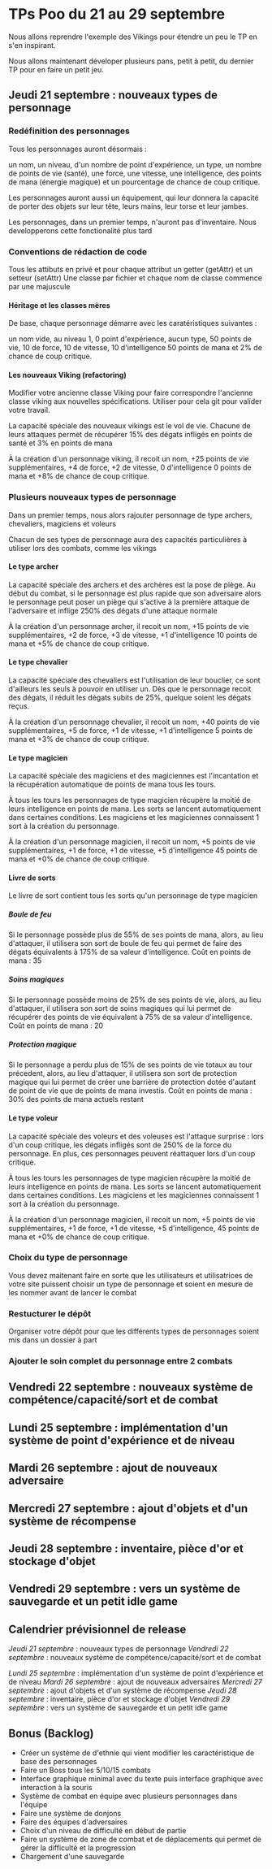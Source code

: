 # TPs Poo du 21 au 29 septembre

Nous allons reprendre l'exemple des Vikings pour étendre un peu le TP en s'en inspirant.

Nous allons maintenant déveloper plusieurs pans, petit à petit, du dernier TP pour en faire un petit jeu.

## Jeudi 21 septembre : nouveaux types de personnage

### Redéfinition des personnages

Tous les personnages auront désormais :

un nom, un niveau, d'un nombre de point d'expérience, un type, un nombre de points de vie (santé), une force, une vitesse, une intelligence, des points de mana (énergie magique) et un pourcentage de chance de coup critique.

Les personnages auront aussi un équipement, qui leur donnera la capacité de porter des objets sur leur tête, leurs mains, leur torse et leur jambes.

Les personnages, dans un premier temps, n'auront pas d'inventaire. Nous developperons cette fonctionalité plus tard

### Conventions de rédaction de code

Tous les attibuts en privé et pour chaque attribut un getter (getAttr) et un setteur (setAttr)
Une classe par fichier et chaque nom de classe commence par une majuscule

#### Héritage et les classes mères

De base, chaque personnage démarre avec les caratéristiques suivantes :

un nom vide, au niveau 1, 0 point d'expérience, aucun type, 50 points de vie, 10 de force, 10 de vitesse, 10 d'intelligence 50 points de mana et 2% de chance de coup critique.

#### Les nouveaux Viking (refactoring)

Modifier votre ancienne classe Viking pour faire correspondre l'ancienne classe viking aux nouvelles spécifications. Utiliser pour cela git pour valider votre travail.

La capacité spéciale des nouveaux vikings est le vol de vie. Chacune de leurs attaques permet de récupérer 15% des dégats infligés en points de santé et 3% en points de mana

À la création d'un personnage viking, il recoit un nom, +25 points de vie supplémentaires, +4 de force, +2 de vitesse, 0 d'intelligence 0 points de mana et +8% de chance de coup critique.

### Plusieurs nouveaux types de personnage

Dans un premier temps, nous alors rajouter personnage de type archers, chevaliers, magiciens et voleurs

Chacun de ses types de personnage aura des capacités particulières à utiliser lors des combats, comme les vikings

#### Le type archer

La capacité spéciale des archers et des archères est la pose de piège. Au début du combat, si le personnage est plus rapide que son adversaire alors le personnage peut poser un piège qui s'active à la première attaque de l'adversaire et inflige 250% des dégats d'une attaque normale

À la création d'un personnage archer, il recoit un nom, +15 points de vie supplémentaires, +2 de force, +3 de vitesse, +1 d'intelligence 10 points de mana et +5% de chance de coup critique.

#### Le type chevalier

La capacité spéciale des chevaliers est l'utilisation de leur bouclier, ce sont d'ailleurs les seuls à pouvoir en utiliser un. Dès que le personnage recoit des dégats, il réduit les dégats subits de 25%, quelque soient les dégats reçus.

À la création d'un personnage chevalier, il recoit un nom, +40 points de vie supplémentaires, +5 de force, +1 de vitesse, +1 d'intelligence 5 points de mana et +3% de chance de coup critique.

#### Le type magicien

La capacité spéciale des magiciens et des magiciennes est l'incantation et la récupération automatique de points de mana tous les tours.

À tous les tours les personnages de type magicien récupère la moitié de leurs intelligence en points de mana. Les sorts se lancent automatiquement dans certaines conditions. Les magiciens et les magiciennes connaissent 1 sort à la création du personnage.

À la création d'un personnage magicien, il recoit un nom, +5 points de vie supplémentaires, +1 de force, +1 de vitesse, +5 d'intelligence 45 points de mana et +0% de chance de coup critique.

#### Livre de sorts

Le livre de sort contient tous les sorts qu'un personnage de type magicien

##### Boule de feu

Si le personnage possède plus de 55% de ses points de mana, alors, au lieu d'attaquer, il utilisera son sort de boule de feu qui permet de faire des dégats équivalents à 175% de sa valeur d'intelligence. Coût en points de mana : 35

##### Soins magiques

Si le personnage possède moins de 25% de ses points de vie, alors, au lieu d'attaquer, il utilisera son sort de soins magiques qui lui permet de récupérer des points de vie équivalent à 75% de sa valeur d'intelligence. Coût en points de mana : 20

##### Protection magique

Si le personnage a perdu plus de 15% de ses points de vie totaux au tour précedent, alors, au lieu d'attaquer, il utilisera son sort de protection magique qui lui permet de créer une barrière de protection dotée d'autant de point de vie que de points de mana investis. Coût en points de mana : 30% des points de mana actuels restant

#### Le type voleur

La capacité spéciale des voleurs et des voleuses est l'attaque surprise : lors d'un coup critique, les dégats infligés sont de 250% de la force du personnage. En plus, ces personnages peuvent réattaquer lors d'un coup critique.

À tous les tours les personnages de type magicien récupère la moitié de leurs intelligence en points de mana. Les sorts se lancent automatiquement dans certaines conditions. Les magiciens et les magiciennes connaissent 1 sort à la création du personnage.

À la création d'un personnage magicien, il recoit un nom, +5 points de vie supplémentaires, +1 de force, +1 de vitesse, +5 d'intelligence, 45 points de mana et +0% de chance de coup critique.

### Choix du type de personnage

Vous devez maitenant faire en sorte que les utilisateurs et utilisatrices de votre site puissent choisir un type de personnage et soient en mesure de les nommer avant de lancer le combat

### Restucturer le dépôt

Organiser votre dépôt pour que les différents types de personnages soient mis dans un dossier à part

### Ajouter le soin complet du personnage entre 2 combats

## Vendredi 22 septembre : nouveaux système de compétence/capacité/sort et de combat

## Lundi 25 septembre : implémentation d'un système de point d'expérience et de niveau

## Mardi 26 septembre : ajout de nouveaux adversaire

## Mercredi 27 septembre : ajout d'objets et d'un système de récompense

## Jeudi 28 septembre : inventaire, pièce d'or et stockage d'objet

## Vendredi 29 septembre : vers un système de sauvegarde et un petit idle game

## Calendrier prévisionnel de release

_Jeudi 21 septembre_ : nouveaux types de personnage
_Vendredi 22 septembre_ : nouveaux système de compétence/capacité/sort et de combat

_Lundi 25 septembre_ : implémentation d'un système de point d'expérience et de niveau
_Mardi 26 septembre_ : ajout de nouveaux adversaires
_Mercredi 27 septembre_ : ajout d'objets et d'un système de récompense
_Jeudi 28 septembre_ : inventaire, pièce d'or et stockage d'objet
_Vendredi 29 septembre_ : vers un système de sauvegarde et un petit idle game

## Bonus (Backlog)

- Créer un système de d'ethnie qui vient modifier les caractéristique de base des personnages
- Faire un Boss tous les 5/10/15 combats
- Interface graphique minimal avec du texte puis interface graphique avec interaction à la souris
- Système de combat en équipe avec plusieurs personnages dans l'équipe
- Faire une système de donjons
- Faire des équipes d'adversaires
- Choix d'un niveau de difficulté en début de partie
- Faire un système de zone de combat et de déplacements qui permet de gérer la difficulté et la progression
- Chargement d'une sauvegarde
